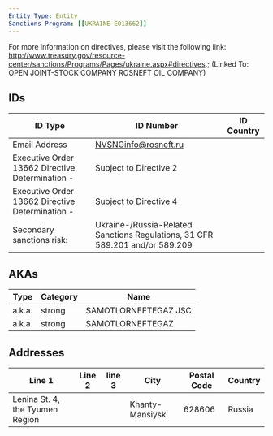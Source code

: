 ```yaml
---
Entity Type: Entity
Sanctions Program: [[UKRAINE-EO13662]]
---
```

For more information on directives, please visit the following link: http://www.treasury.gov/resource-center/sanctions/Programs/Pages/ukraine.aspx#directives.; (Linked To: OPEN JOINT-STOCK COMPANY ROSNEFT OIL COMPANY)

## IDs
| ID Type | ID Number | ID Country |
|---------|-----------|------------|
| Email Address | NVSNGinfo@rosneft.ru |  |
| Executive Order 13662 Directive Determination - | Subject to Directive 2 |  |
| Executive Order 13662 Directive Determination - | Subject to Directive 4 |  |
| Secondary sanctions risk: | Ukraine-/Russia-Related Sanctions Regulations, 31 CFR 589.201 and/or 589.209 |  |


## AKAs
| Type | Category | Name      | 
|------|----------|-----------|
| a.k.a. | strong | SAMOTLORNEFTEGAZ JSC |
| a.k.a. | strong | SAMOTLORNEFTEGAZ |


## Addresses
| Line 1 | Line 2 | line 3 | City | Postal Code| Country | 
|--------|--------|--------|------|------------|---------|
| Lenina St. 4, the Tyumen Region |  |  | Khanty-Mansiysk | 628606 | Russia |

